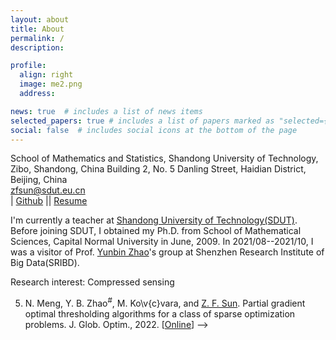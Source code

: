 ```yaml
---
layout: about
title: About
permalink: /
description: 

profile:
  align: right
  image: me2.png
  address: 

news: true  # includes a list of news items
selected_papers: true # includes a list of papers marked as "selected={true}"
social: false  # includes social icons at the bottom of the page
---
```


School of Mathematics and Statistics, Shandong University of Technology, Zibo, Shandong, China
Building 2, No. 5 Danling Street, Haidian District, Beijing, China<br>
zfsun@sdut.eu.cn<br>
| [Github](https://github.com/jindongwang) || [Resume](http://jd92.wang/assets/files/../../../../../assets/files/cv_jindongwang_cn-eng.pdf)

I'm currently a teacher at [Shandong University of Technology(SDUT)](https://www.sdut.edu.cn/). Before joining SDUT, I obtained my Ph.D. from School of Mathematical Sciences, Capital Normal University in June, 2009.  In 2021/08--2021/10, I was a visitor of Prof. [Yunbin Zhao](http://www.sribd.cn/teacher/18)'s group at Shenzhen Research Institute of Big Data(SRIBD). 

Research interest: Compressed sensing

<!-- ### Highlights

1. Four of my papers are highly cited and ranked top 20 globally in recent 5 years in Google scholar metrics! See [here](https://zhuanlan.zhihu.com/p/421192644).
2. I wrote a popular book [迁移学习导论](http://jd92.wang/tlbook) to make it easy to learn, understand, and use transfer learning.
3. I lead the most popular transfer learning and semi-supervised learning projects on Github: [Transfer learning repo](https://github/jindongwang/transferlearning) [![Transfer learning repo](/assets/img/transferlearning-repo-star.jpg)](https://github/jindongwang/transferlearning) and  [Semi-supervised learning repo](https://github/torchssl/torchssl) [![SSL repo](/assets/img/torchssl-star.jpg)](https://github/stars/torchssl/torchssl)

#### Preprints

1. Yiqiang Chen, Wang Lu, <u>Jindong Wang</u>, Xin Qin, and Tao Qin. Federated Learning with Adaptive Batchnorm for Personalized Healthcare. arXiv preprint arXiv:2112.00734. [[arXiv](https://arxiv.org/abs/2112.00734)]
2. Wenxin Hou, Han Zhu, Yidong Wang, <u>Jindong Wang</u><sup>#</sup>, Tao Qin, Renjun Xu, and Takahiro Shinozaki. Exploiting Adapters for Cross-lingual Low-resource Speech Recognition. arXiv preprint arXiv:2105.11905. [[arXiv](https://arxiv.org/abs/2105.11905)] [[code](https://github.com/jindongwang/transferlearning/tree/master/code/ASR)]
3. <u>Jindong Wang</u>, Wenjie Feng, Chang Liu, Chaohui Yu, Mingxuan Du, Renjun Xu, Tao Qin, and Tie-Yan Liu. Learning Invariant Representations across Domains and Tasks. arXiv preprint arXiv:2103.05114. [[arXiv](https://arxiv.org/abs/2103.05114)]
4. Chaohui Yu, <u>Jindong Wang</u><sup>#</sup>, Chang Liu, Tao Qin, Renjun Xu, Wenjie Feng, Yiqiang Chen, and Tie-Yan Liu. Learning to match distributions for domain adaptation. arXiv preprint arXiv:2007.10791. [[arXiv](http://arxiv.org/abs/https://arxiv.org/abs/2007.10791)] -->
5.  N. Meng, Y. B. Zhao<sup>#</sup>,  M. Ko\v{c}vara, and <u>Z. F.  Sun</u>. Partial gradient optimal thresholding algorithms for a class of sparse optimization problems. J. Glob. Optim., 2022. [[Online](https://doi.org/10.1007/s10898-022-01143-1)] -->
